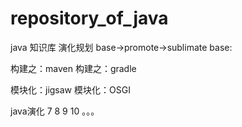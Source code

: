 # repository_of_java
java 知识库
演化规划
base->promote->sublimate
base:

  构建之：maven
  构建之：gradle


  模块化：jigsaw
  模块化：OSGI

  java演化 7 8 9 10 。。。
